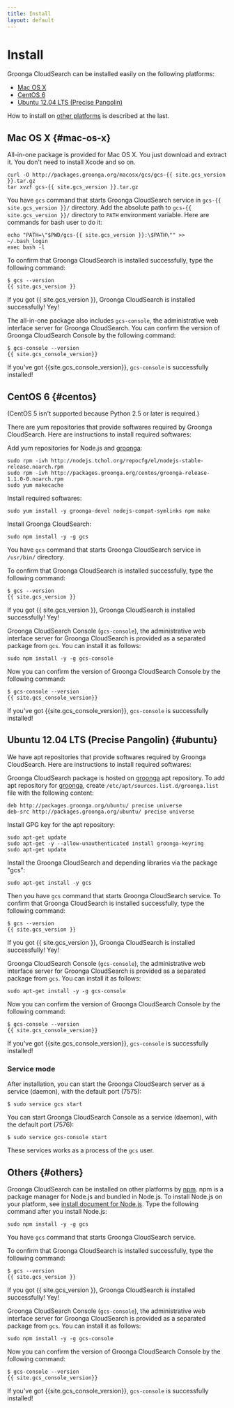 ```yaml
---
title: Install
layout: default
---
```


# Install

Groonga CloudSearch can be installed easily on the following platforms:

* [Mac OS X](#mac-os-x)
* [CentOS 6](#centos)
* [Ubuntu 12.04 LTS (Precise Pangolin)](#ubuntu)

How to install on [other platforms](#others) is described at the last.

## Mac OS X {#mac-os-x}

All-in-one package is provided for Mac OS X. You just download and
extract it. You don't need to install Xcode and so on.

    curl -O http://packages.groonga.org/macosx/gcs/gcs-{{ site.gcs_version }}.tar.gz
    tar xvzf gcs-{{ site.gcs_version }}.tar.gz

You have `gcs` command that starts Groonga CloudSearch service in
`gcs-{{ site.gcs_version }}/` directory. Add the absolute path to `gcs-{{ site.gcs_version }}/`
directory to `PATH` environment variable. Here are commands for bash
user to do it:

    echo "PATH=\"$PWD/gcs-{{ site.gcs_version }}:\$PATH\"" >> ~/.bash_login
    exec bash -l

To confirm that Groonga CloudSearch is installed successfully, type
the following command:

    $ gcs --version
    {{ site.gcs_version }}

If you got {{ site.gcs_version }}, Groonga CloudSearch is installed successfully! Yey!

The all-in-one package also includes `gcs-console`, the administrative web interface server for Groonga CloudSearch. You can confirm the version of Groonga CloudSearch Console by the following command:

    $ gcs-console --version
    {{ site.gcs_console_version}}

If you've got {{site.gcs_console_version}}, `gcs-console` is successfully installed!

## CentOS 6 {#centos}

(CentOS 5 isn't supported because Python 2.5 or later is required.)

There are yum repositories that provide softwares required by Groonga
CloudSearch. Here are instructions to install required softwares:

Add yum repositories for Node.js and [groonga](../faq/#search-engine):

    sudo rpm -ivh http://nodejs.tchol.org/repocfg/el/nodejs-stable-release.noarch.rpm
    sudo rpm -ivh http://packages.groonga.org/centos/groonga-release-1.1.0-0.noarch.rpm
    sudo yum makecache

Install required softwares:

    sudo yum install -y groonga-devel nodejs-compat-symlinks npm make

Install Groonga CloudSearch:

    sudo npm install -y -g gcs

You have `gcs` command that starts Groonga CloudSearch service in
`/usr/bin/` directory.

To confirm that Groonga CloudSearch is installed successfully, type
the following command:

    $ gcs --version
    {{ site.gcs_version }}

If you got {{ site.gcs_version }}, Groonga CloudSearch is installed successfully! Yey!

Groonga CloudSearch Console (`gcs-console`), the administrative web interface server for Groonga CloudSearch is provided as a separated package from `gcs`. You can install it as follows:

    sudo npm install -y -g gcs-console

Now you can confirm the version of Groonga CloudSearch Console by the following command:

    $ gcs-console --version
    {{ site.gcs_console_version}}

If you've got {{site.gcs_console_version}}, `gcs-console` is successfully installed!

## Ubuntu 12.04 LTS (Precise Pangolin) {#ubuntu}

We have apt repositories that provide softwares required by Groonga
CloudSearch. Here are instructions to install required softwares:

Groonga CloudSearch package is hosted on [groonga](../faq/#search-engine)
apt repository.
To add apt repository for [groonga](../faq/#search-engine), create
`/etc/apt/sources.list.d/groonga.list` file with the following
content:

    deb http://packages.groonga.org/ubuntu/ precise universe
    deb-src http://packages.groonga.org/ubuntu/ precise universe

Install GPG key for the apt repository:

    sudo apt-get update
    sudo apt-get -y --allow-unauthenticated install groonga-keyring
    sudo apt-get update

Install the Groonga CloudSearch and depending libraries via the package "gcs":

    sudo apt-get install -y gcs

Then you have `gcs` command that starts Groonga CloudSearch service.
To confirm that Groonga CloudSearch is installed successfully, type
the following command:

    $ gcs --version
    {{ site.gcs_version }}

If you got {{ site.gcs_version }}, Groonga CloudSearch is installed successfully! Yey!

Groonga CloudSearch Console (`gcs-console`), the administrative web interface server for Groonga CloudSearch is provided as a separated package from `gcs`. You can install it as follows:

    sudo apt-get install -y -g gcs-console

Now you can confirm the version of Groonga CloudSearch Console by the following command:

    $ gcs-console --version
    {{ site.gcs_console_version}}

If you've got {{site.gcs_console_version}}, `gcs-console` is successfully installed!

### Service mode

After installation, you can start the Groonga CloudSearch server as a service
(daemon), with the default port (7575):

    $ sudo service gcs start

You can start Groonga CloudSearch Console as a service (daemon), with the default port (7576):

    $ sudo service gcs-console start

These services works as a process of the `gcs` user.

## Others {#others}

Groonga CloudSearch can be installed on other platforms by
[npm](http://npmjs.org/). npm is a package manager for Node.js and
bundled in Node.js. To install Node.js on your platform, see [install
document for Node.js](http://nodejs.org/#download). Type the following
command after you install Node.js:

    sudo npm install -y -g gcs

You have `gcs` command that starts Groonga CloudSearch service.

To confirm that Groonga CloudSearch is installed successfully, type
the following command:

    $ gcs --version
    {{ site.gcs_version }}

If you got {{ site.gcs_version }}, Groonga CloudSearch is installed successfully! Yey!

Groonga CloudSearch Console (`gcs-console`), the administrative web interface server for Groonga CloudSearch is provided as a separated package from `gcs`. You can install it as follows:

    sudo npm install -y -g gcs-console

Now you can confirm the version of Groonga CloudSearch Console by the following command:

    $ gcs-console --version
    {{ site.gcs_console_version}}

If you've got {{site.gcs_console_version}}, `gcs-console` is successfully installed!

